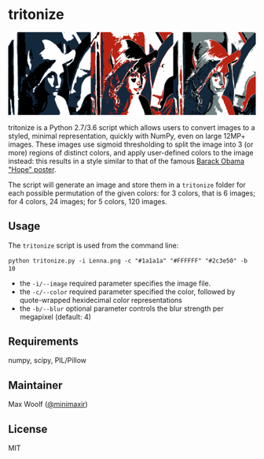 # tritonize
![](tritonize_collage.png)

tritonize is a Python 2.7/3.6 script which allows users to convert images to a styled, minimal representation, quickly with NumPy, even on large 12MP+ images. These images use sigmoid thresholding to split the image into 3 (or more) regions of distinct colors, and apply user-defined colors to the image instead: this results in a style similar to that of the famous [Barack Obama "Hope" poster](https://en.wikipedia.org/wiki/Barack_Obama_%22Hope%22_poster).

The script will generate an image and store them in a `tritonize` folder for each possible permutation of the given colors: for 3 colors, that is 6 images; for 4 colors, 24 images; for 5 colors, 120 images.

## Usage

The `tritonize` script is used from the command line:

```shell
python tritonize.py -i Lenna.png -c "#1a1a1a" "#FFFFFF" "#2c3e50" -b 10
```

* the `-i/--image` required parameter specifies the image file.
* the `-c/--color` required parameter specified the color, followed by quote-wrapped hexidecimal color representations
* the `-b/--blur` optional parameter controls the blur strength per megapixel (default: 4)

## Requirements
numpy, scipy, PIL/Pillow

## Maintainer
Max Woolf ([@minimaxir](http://minimaxir.com))

## License
MIT